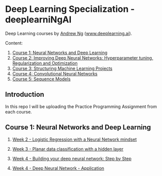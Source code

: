 # Deep Learning Specialization - deeplearniNgAI
Deep Learning courses by [Andrew Ng](http://www.andrewng.org/) (www.deeplearning.ai).

Content:
 1. [Course 1: Neural Networks and Deep Learning](https://www.coursera.org/learn/neural-networks-deep-learning/)
 2. [Course 2: Improving Deep Neural Networks: Hyperparameter tuning, Regularization and Optimization](https://www.coursera.org/learn/deep-neural-network/)
 3. [Course 3: Structuring Machine Learning Projects](https://www.coursera.org/learn/machine-learning-projects)
 4. [Course 4: Convolutional Neural Networks](https://www.coursera.org/learn/convolutional-neural-networks)
 5. [Course 5: Sequence Models](https://www.coursera.org/learn/nlp-sequence-models)

## Introduction
In this repo I will be uploading the Practice Programming Assignment from each course. 

## Course 1: Neural Networks and Deep Learning
1. [Week 2 - Logistic Regression with a Neural Network mindset](https://github.com/iamrosmarin/deeplearniNgAI/blob/master/01_Neural%20Networks%20and%20Deep%20Learning%20/01_Logistic_Regression_with_a_Neural_Network_mindset_v3.ipynb)

2. [Week 3 - Planar data classification with a hidden layer](https://github.com/iamrosmarin/deeplearniNgAI/blob/master/01_Neural%20Networks%20and%20Deep%20Learning%20/02_Planar_data_classification_with_one_hidden_layer_v3.ipynb)

3. [Week 4 - Building your deep neural network: Step by Step](https://github.com/iamrosmarin/deeplearniNgAI/blob/master/01_Neural%20Networks%20and%20Deep%20Learning%20/03_Building_your_Deep_Neural_Network_Step_by_Step_v4.ipynb)

4. [Week 4 - Deep Neural Network - Application](https://github.com/iamrosmarin/deeplearniNgAI/blob/master/Course1_Neural%20Networks%20and%20Deep%20Learning%20/PA03_Deep_Neural_Network_Application_v3.ipynb)

